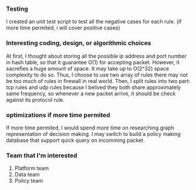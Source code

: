 ### Testing

I created an unit test script to test all the negative cases for each rule. (if more time permited, i will cover positive cases)


### Interesting coding, design, or algorithmic choices

At first, I thought about storing all the possible ip address and port number in hash table, so that it guarantee O(1) for accepting packet. However, it sacrefies a huge amount of space. It may take up to O(2^32) space complexity to do so. Thus, I choose to use two array of rules there may not be too much of rules in firewall in real world. Then, I split rules into two part: tcp rules and udp rules because I belived they both share approximately same frequency, so whenever a new packet arrive, it should be check against its protocol rule. 

### optimizations if more time permited 

If more time permited, I would spend more time on researching graph representation of decision making. I may switch to build a policy making database that support quick query on incomming packet.

### Team that I'm interested

1. Platform team
2. Data team
3. Policy team
